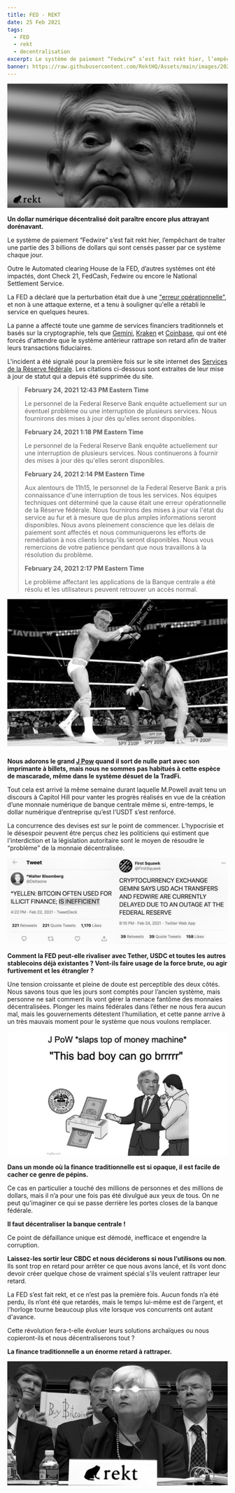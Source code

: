 ```yaml
---
title: FED - REKT
date: 25 Feb 2021
tags:
  - FED
  - rekt
  - decentralisation
excerpt: Le système de paiement “Fedwire” s’est fait rekt hier, l’empêchant de traiter une partie des 3 billions de dollars qui sont censés passer par ce système chaque jour. Décentralisez la banque centrale! Laissez-les sortir leur CBDC et nous déciderons si nous l’utilisons ou non.
banner: https://raw.githubusercontent.com/RektHQ/Assets/main/images/2021/02/fed-rekt-header.png
---
```

![](https://raw.githubusercontent.com/RektHQ/Assets/main/images/2021/02/fed-rekt-header.png)

**Un dollar numérique décentralisé doit paraître encore plus attrayant dorénavant.**

Le système de paiement “Fedwire” s’est fait rekt hier, l’empêchant de traiter une partie des 3 billions de dollars qui sont censés passer par ce système chaque jour.

Outre le Automated clearing House de la FED, d’autres systèmes ont été impactés, dont Check 21, FedCash, Fedwire ou encore le National Settlement Service.

La FED a déclaré que la perturbation était due à une ["erreur opérationnelle"](https://apnews.com/article/financial-services-charlotte-f53f2e7289fd21cd9b60be53b09a2359), et non à une attaque externe, et a tenu à souligner qu'elle a rétabli le service en quelques heures. 

La panne a affecté toute une gamme de services financiers traditionnels et basés sur la cryptographie, tels que [Gemini](https://status.gemini.com/incidents/z2171r1hd8y8), [Kraken](https://status.kraken.com/incidents/2c8706yyj7fg) et [Coinbase](https://status.coinbase.com/incidents/9r8yyy1xr6yn), qui ont été forcés d'attendre que le système antérieur rattrape son retard afin de traiter leurs transactions fiduciaires.

L'incident a été signalé pour la première fois sur le site internet des [Services de la Réserve fédérale](https://frbservices.org). Les citations ci-dessous sont extraites de leur mise à jour de statut qui a depuis été supprimée du site.

> **February 24, 2021 12:43 PM Eastern Time**
>
> Le personnel de la Federal Reserve Bank enquête actuellement sur un éventuel problème ou une interruption de plusieurs services. Nous fournirons des mises à jour dès qu'elles seront disponibles.
>
> **February 24, 2021 1:18 PM Eastern Time**
>
> Le personnel de la Federal Reserve Bank enquête actuellement sur une interruption de plusieurs services. Nous continuerons à fournir des mises à jour dès qu'elles seront disponibles.
>
> **February 24, 2021 2:14 PM Eastern Time**
>
> Aux alentours de 11h15, le personnel de la Federal Reserve Bank a pris connaissance d'une interruption de tous les services. Nos équipes techniques ont déterminé que la cause était une erreur opérationnelle de la Réserve fédérale. Nous fournirons des mises à jour via l'état du service au fur et à mesure que de plus amples informations seront disponibles. Nous avons pleinement conscience que les délais de paiement sont affectés et nous communiquerons les efforts de remédiation à nos clients lorsqu'ils seront disponibles. Nous vous remercions de votre patience pendant que nous travaillons à la résolution du problème.
> 
> **February 24, 2021 2:17 PM Eastern Time**
> 
> Le problème affectant les applications de la Banque centrale a été résolu et les utilisateurs peuvent retrouver un accès normal.

![](https://raw.githubusercontent.com/RektHQ/Assets/main/images/2021/02/fed1-big-jpow.png)

**Nous adorons le grand [J Pow](https://www.youtube.com/watch?v=jk1eU_zlf3s) quand il sort de nulle part avec son imprimante à billets, mais nous ne sommes pas habitués à cette espèce de mascarade, même dans le système désuet de la TradFi.** 

Tout cela est arrivé la même semaine durant laquelle M.Powell avait tenu un discours à Capitol Hill pour vanter les progrès réalisés en vue de la création d’une monnaie numérique de banque centrale même si, entre-temps, le dollar numérique d’entreprise qu’est l’USDT s’est renforcé. 

La concurrence des devises est sur le point de commencer. L’hypocrisie et le désespoir peuvent être perçus chez les politiciens qui estiment que l'interdiction et la législation autoritaire sont le moyen de résoudre le “problème” de la monnaie décentralisée.

![](https://raw.githubusercontent.com/RektHQ/Assets/main/images/2021/02/fed2-inefficient-tweet.png)

**Comment la FED peut-elle rivaliser avec Tether, USDC et toutes les autres stablecoins  déjà existantes ? Vont-ils faire usage de la force brute, ou agir furtivement et les étrangler ?**

Une tension croissante et pleine de doute est perceptible des deux côtés. Nous savons tous que les jours sont comptés pour l’ancien système, mais personne ne sait comment ils vont gérer la menace fantôme des monnaies décentralisées. Plonger les mains fédérales dans l’éther ne nous fera aucun mal, mais les gouvernements détestent l’humiliation, et cette panne arrive à un très mauvais moment pour le système que nous voulons remplacer.

![](https://raw.githubusercontent.com/RektHQ/Assets/main/images/2021/02/fed3-jpowmeme3.png)

**Dans un monde où la finance traditionnelle est si opaque, il est facile de cacher ce genre de pépins.**

Ce cas en particulier a touché des millions de personnes et des millions de dollars, mais il n’a pour une fois pas été divulgué aux yeux de tous. On ne peut qu'imaginer ce qui se passe derrière les portes closes de la banque fédérale.

**Il faut décentraliser la banque centrale !**

Ce point de défaillance unique est démodé, inefficace et engendre la corruption.

**Laissez-les sortir leur CBDC et nous déciderons si nous l’utilisons ou non**. Ils sont trop en retard pour arrêter ce que nous avons lancé, et ils vont donc devoir créer quelque chose de vraiment spécial s’ils veulent rattraper leur retard.

La FED s’est fait rekt, et ce n’est pas la première fois. Aucun fonds n’a été perdu, ils n’ont été que retardés, mais le temps lui-même est de l’argent, et l'horloge tourne beaucoup plus vite lorsque vos concurrents ont autant d'avance.

Cette révolution fera-t-elle évoluer leurs solutions archaïques ou nous copieront-ils et nous décentraliserons tout ?

**La finance traditionnelle a un énorme retard à rattraper.** 

![](https://raw.githubusercontent.com/RektHQ/Assets/main/images/2021/02/fed4-yellen.png)
